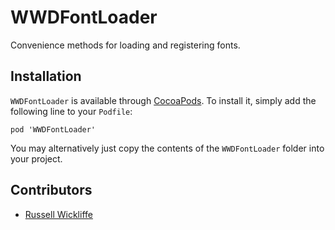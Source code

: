 # WWDFontLoader

Convenience methods for loading and registering fonts.

## Installation

`WWDFontLoader` is available through [CocoaPods](http://cocoapods.org). To install
it, simply add the following line to your `Podfile`:

```
pod 'WWDFontLoader'
```

You may alternatively just copy the contents of the `WWDFontLoader` folder into your project.

## Contributors

* [Russell Wickliffe](https://github.com/rwickliffe)

